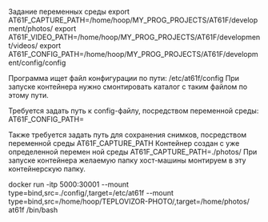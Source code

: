 Задание переменных среды
export AT61F_CAPTURE_PATH=/home/hoop/MY_PROG_PROJECTS/AT61F/development/photos/
export AT61F_VIDEO_PATH=/home/hoop/MY_PROG_PROJECTS/AT61F/development/videos/
export AT61F_CONFIG_PATH=/home/hoop/MY_PROG_PROJECTS/AT61F/development/config/config



Программа ищет файл конфигурации по пути:
/etc/at61f/config
При запуске контейнера нужно смонтировать каталог с таким файлом по этому пути.

Требуется задать путь к config-файлу, посредством переменной среды:
AT61F_CONFIG_PATH=


Также требуется задать путь для сохранения снимков, посредством переменной среды
AT61F_CAPTURE_PATH
Контейнер создан с уже определенной перемен ной среды
AT61F_CAPTURE_PATH=./photos/
При запуске контейнера желаемую папку хост-машины монтируем в эту контейнерскую папку.


docker run -itp 5000:30001 --mount type=bind,src=./config/,target=/etc/at61f --mount type=bind,src=/home/hoop/TEPLOVIZOR-PHOTO/,target=/home/photos/ at61f /bin/bash






